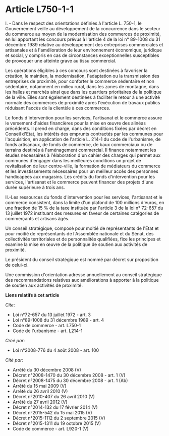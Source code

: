 # Article L750-1-1

I. - Dans le respect des orientations définies à l'article L. 750-1, le Gouvernement veille au développement de la
concurrence dans le secteur du commerce au moyen de la modernisation des commerces de proximité, en lui apportant les
concours prévus à l'article 4 de la loi n° 89-1008 du 31 décembre 1989 relative au développement des entreprises commerciales
et artisanales et à l'amélioration de leur environnement économique, juridique et social, y compris en cas de circonstances
exceptionnelles susceptibles de provoquer une atteinte grave au tissu commercial. 

Les opérations éligibles à ces concours sont destinées à favoriser la création, le maintien, la modernisation, l'adaptation
ou la transmission des entreprises de proximité, pour conforter le commerce sédentaire et non sédentaire, notamment en milieu
rural, dans les zones de montagne, dans les halles et marchés ainsi que dans les quartiers prioritaires de la politique de la
ville. Elles sont également destinées à faciliter le retour à une activité normale des commerces de proximité après
l'exécution de travaux publics réduisant l'accès de la clientèle à ces commerces. 

Le fonds d'intervention pour les services, l'artisanat et le commerce assure le versement d'aides financières pour la mise en
œuvre des alinéas précédents. Il prend en charge, dans des conditions fixées par décret en Conseil d'Etat, les intérêts des
emprunts contractés par les communes pour l'acquisition, en application de l'article L. 214-1 du code de l'urbanisme, de
fonds artisanaux, de fonds de commerce, de baux commerciaux ou de terrains destinés à l'aménagement commercial. Il finance
notamment les études nécessaires à l'élaboration d'un cahier des charges qui permet aux communes d'engager dans les
meilleures conditions un projet de revitalisation de leur centre-ville, la formation de médiateurs du commerce et les
investissements nécessaires pour un meilleur accès des personnes handicapées aux magasins. Les crédits du fonds
d'intervention pour les services, l'artisanat et le commerce peuvent financer des projets d'une durée supérieure à trois
ans. 

II.-Les ressources du fonds d'intervention pour les services, l'artisanat et le commerce consistent, dans la limite d'un
plafond de 100 millions d'euros, en une fraction de 15 % de la taxe instituée par l'article 3 de la loi n° 72-657 du 13
juillet 1972 instituant des mesures en faveur de certaines catégories de commerçants et artisans âgés. 

Un conseil stratégique, composé pour moitié de représentants de l'Etat et pour moitié de représentants de l'Assemblée
nationale et du Sénat, des collectivités territoriales et de personnalités qualifiées, fixe les principes et examine la mise
en œuvre de la politique de soutien aux activités de proximité. 

Le président du conseil stratégique est nommé par décret sur proposition de celui-ci. 

Une commission d'orientation adresse annuellement au conseil stratégique des recommandations relatives aux améliorations à
apporter à la politique de soutien aux activités de proximité.

**Liens relatifs à cet article**

_Cite_:

  - Loi n°72-657 du 13 juillet 1972 - art. 3
  - Loi n°89-1008 du 31 décembre 1989 - art. 4
  - Code de commerce - art. L750-1
  - Code de l'urbanisme - art. L214-1

_Créé par_:

  - Loi n°2008-776 du 4 août 2008 - art. 100

_Cité par_:

  - Arrêté du 30 décembre 2008 (V)
  - Décret n°2008-1470 du 30 décembre 2008 - art. 1 (V)
  - Décret n°2008-1475 du 30 décembre 2008 - art. 1 (Ab)
  - Arrêté du 15 mai 2009 (V)
  - Arrêté du 26 avril 2010 (V)
  - Décret n°2010-407 du 26 avril 2010 (V)
  - Arrêté du 27 avril 2012 (V)
  - Décret n°2014-132 du 17 février 2014 (V)
  - Décret n°2015-542 du 15 mai 2015 (V)
  - Décret n°2015-1112 du 2 septembre 2015 (V)
  - Décret n°2015-1311 du 19 octobre 2015 (V)
  - Code de commerce - art. L920-1 (V)
